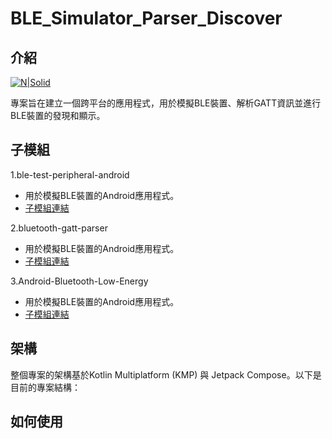 # BLE_Simulator_Parser_Discover
## 介紹

[![N|Solid](https://avatars.githubusercontent.com/u/8772920?v=4)](https://github.com/demo06)
 

  專案旨在建立一個跨平台的應用程式，用於模擬BLE裝置、解析GATT資訊並進行BLE裝置的發現和顯示。

 

## 子模組

1.ble-test-peripheral-android
- 用於模擬BLE裝置的Android應用程式。
- [子模組連結](https://github.com/cybernhl/ble-test-peripheral-android)

2.bluetooth-gatt-parser
- 用於模擬BLE裝置的Android應用程式。
- [子模組連結](https://github.com/cybernhl/bluetooth-gatt-parser)

3.Android-Bluetooth-Low-Energy
- 用於模擬BLE裝置的Android應用程式。
- [子模組連結](https://github.com/cybernhl/Android-Bluetooth-Low-Energy)
 
## 架構

整個專案的架構基於Kotlin Multiplatform (KMP) 與 Jetpack Compose。以下是目前的專案結構：
 

## 如何使用
 
